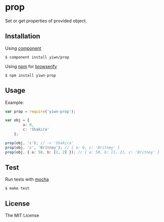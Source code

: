 # prop

Set or get properties of provided object.

## Installation

Using [component](https://github.com/component/component)

    $ component install yiwn/prop

Using [npm](http://npmjs.org/) for [browserify](http://browserify.org/)

    $ npm install yiwn-prop

## Usage

Example:

```js
var prop = require('yiwn-prop');

var obj = {
        a: 0,
        c: 'Shakira'
    };

prop(obj, 'c'); // -> 'Shakira'
prop(obj, 'c', 'Britney'); // { a: 0, c: 'Britney' }
prop(obj, { a: 50, b: [1, 2] }); // { a: 50, b: [1, 2], c: 'Britney' }
```

## Test

Run tests with [mocha](http://mochajs.org/)

    $ make test

## License

The MIT License

